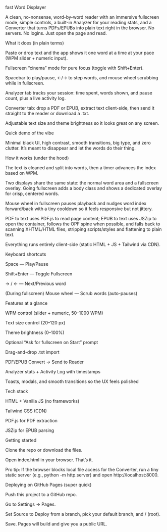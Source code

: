 fast Word Displayer

A clean, no-nonsense, word-by-word reader with an immersive fullscreen mode, simple controls, a built-in Analyzer for your reading stats, and a Converter that turns PDFs/EPUBs into plain text right in the browser. No servers. No logins. Just open the page and read.

What it does (in plain terms)

Paste or drop text and the app shows it one word at a time at your pace (WPM slider + numeric input).

Fullscreen “cinema” mode for pure focus (toggle with Shift+Enter).

Spacebar to play/pause, ←/→ to step words, and mouse wheel scrubbing while in fullscreen.

Analyzer tab tracks your session: time spent, words shown, and pause count, plus a live activity log.

Converter tab: drop a PDF or EPUB, extract text client-side, then send it straight to the reader or download a .txt.

Adjustable text size and theme brightness so it looks great on any screen.

Quick demo of the vibe

Minimal black UI, high contrast, smooth transitions, big type, and zero clutter. It’s meant to disappear and let the words do their thing.

How it works (under the hood)

The text is cleaned and split into words, then a timer advances the index based on WPM.

Two displays share the same state: the normal word area and a fullscreen overlay. Going fullscreen adds a body class and shows a dedicated overlay for crisp, centered words.

Mouse wheel in fullscreen pauses playback and nudges word index forward/back with a tiny cooldown so it feels responsive but not jittery.

PDF to text uses PDF.js to read page content; EPUB to text uses JSZip to open the container, follows the OPF spine when possible, and falls back to scanning XHTML/HTML files, stripping scripts/styles and flattening to plain text.

Everything runs entirely client-side (static HTML + JS + Tailwind via CDN).

Keyboard shortcuts

Space — Play/Pause

Shift+Enter — Toggle Fullscreen

→ / ← — Next/Previous word

(During fullscreen) Mouse wheel — Scrub words (auto-pauses)

Features at a glance

WPM control (slider + numeric, 50–1000 WPM)

Text size control (20–120 px)

Theme brightness (0–100%)

Optional “Ask for fullscreen on Start” prompt

Drag-and-drop .txt import

PDF/EPUB Convert → Send to Reader

Analyzer stats + Activity Log with timestamps

Toasts, modals, and smooth transitions so the UX feels polished

Tech stack

HTML + Vanilla JS (no frameworks)

Tailwind CSS (CDN)

PDF.js for PDF extraction

JSZip for EPUB parsing

Getting started

Clone the repo or download the files.

Open index.html in your browser. That’s it.

Pro tip: If the browser blocks local file access for the Converter, run a tiny static server (e.g., python -m http.server) and open http://localhost:8000.

Deploying on GitHub Pages (super quick)

Push this project to a GitHub repo.

Go to Settings → Pages.

Set Source to Deploy from a branch, pick your default branch, and / (root).

Save. Pages will build and give you a public URL.
